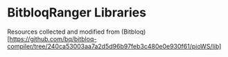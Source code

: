 # BitbloqRanger Libraries

Resources collected and modified from (Bitbloq)[https://github.com/bq/bitbloq-compiler/tree/240ca53003aa7a2d5d96b97feb3c480e0e930f61/pioWS/lib]